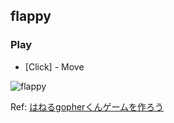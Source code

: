 ## flappy

### Play
- [Click] - Move

![flappy](https://github.com/user-attachments/assets/e25798a7-7397-4e14-ae07-eabbf5ba9551)

Ref: [はねるgopherくんゲームを作ろう](https://zenn.dev/eihigh/books/ebitengine-book/viewer/flappy1)
